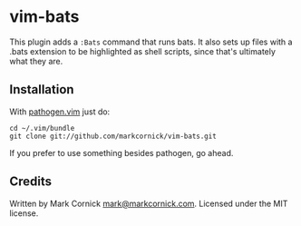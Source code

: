 # vim-bats

This plugin adds a `:Bats` command that runs bats. It also sets up files with
a .bats extension to be highlighted as shell scripts, since that's ultimately
what they are.

## Installation

With [pathogen.vim](https://github.com/tpope/vim-pathogen) just do:

    cd ~/.vim/bundle
    git clone git://github.com/markcornick/vim-bats.git

If you prefer to use something besides pathogen, go ahead.

## Credits

Written by Mark Cornick <mark@markcornick.com>. Licensed under the MIT license.
